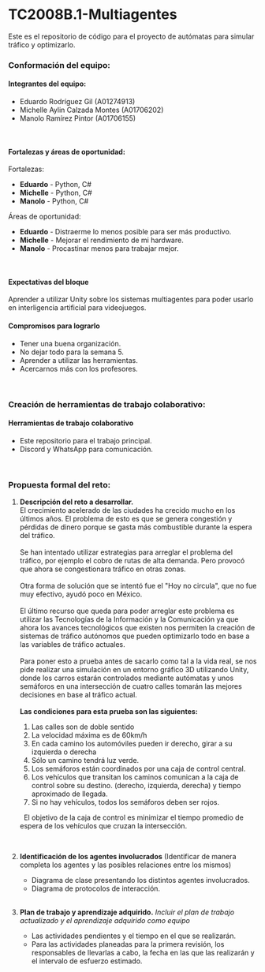 # TC2008B.1-Multiagentes
Este es el repositorio de código para el proyecto de autómatas para simular tráfico y optimizarlo.

### Conformación del equipo:

#### Integrantes del equipo:
* Eduardo Rodríguez Gil (A01274913)
* Michelle Aylin Calzada Montes (A01706202)
* Manolo Ramírez Pintor (A01706155)
<br>

#### Fortalezas y áreas de oportunidad:
Fortalezas:
* __Eduardo__ - Python, C#
* __Michelle__ - Python, C#
* __Manolo__ - Python, C#

Áreas de oportunidad:
* __Eduardo__ - Distraerme lo menos posible para ser más productivo.
* __Michelle__ - Mejorar el rendimiento de mi hardware.
* __Manolo__ - Procastinar menos para trabajar mejor.
<br>


#### Expectativas del bloque
Aprender a utilizar Unity sobre los sistemas multiagentes para poder usarlo en interligencia artificial para videojuegos. 
<br>

#### Compromisos para lograrlo
* Tener una buena organización.
* No dejar todo para la semana 5.
* Aprender a utilizar las herramientas.
* Acercarnos más con los profesores.
<br>

### Creación de herramientas de trabajo colaborativo:

#### Herramientas de trabajo colaborativo

* Este repositorio para el trabajo principal.
* Discord y WhatsApp para comunicación.
<br>

### Propuesta formal del reto:
1. __Descripción del reto a desarrollar.__<br>
    El crecimiento acelerado de las ciudades ha crecido mucho en los últimos años. El problema de esto es que se genera congestión y pérdidas de dinero porque se gasta más combustible durante la espera del tráfico.
    <br><br>
    Se han intentado utilizar estrategias para arreglar el problema del tráfico, por ejemplo el cobro de rutas de alta demanda. Pero provocó que ahora se congestionara tráfico en otras zonas.
    <br><br>
    Otra forma de solución que se intentó fue el "Hoy no circula", que no fue muy efectivo, ayudó poco en México.
    <br><br>
    El último recurso que queda para poder arreglar este problema es utilizar las Tecnologías de la Información y la Comunicación ya que ahora los avances tecnológicos que existen nos permiten la creación de sistemas de tráfico autónomos que pueden optimizarlo todo en base a las variables de tráfico actuales.
    <br><br>
    Para poner esto a prueba antes de sacarlo como tal a la vida real, se nos pide realizar una simulación en un entorno gráfico 3D utilizando Unity, donde los carros estarán controlados mediante autómatas y unos semáforos en una intersección de cuatro calles tomarán las mejores decisiones en base al tráfico actual.
    <br><br>
    __Las condiciones para esta prueba son las siguientes:__
    1. Las calles son de doble sentido
    2. La velocidad máxima es de 60km/h
    3. En cada camino los automóviles pueden ir derecho, girar a su izquierda o derecha
    4. Sólo un camino tendrá luz verde.
    5. Los semáforos están coordinados por una caja de control central.
    6. Los vehículos que transitan los caminos comunican a la caja de control sobre su destino. (derecho, izquierda, derecha) y tiempo aproximado de llegada.
    7. Si no hay vehículos, todos los semáforos deben ser rojos.
    
    &nbsp;
    El objetivo de la caja de control es minimizar el tiempo promedio de espera de los vehículos que cruzan la intersección.

    <br>

2. __Identificación de los agentes involucrados__
    (Identificar de manera completa los agentes y las posibles relaciones entre los mismos)
    * Diagrama de clase presentando los distintos agentes involucrados.
    * Diagrama de protocolos de interacción.
    <br>

3. __Plan de trabajo y aprendizaje adquirido.__
    _Incluir el plan de trabajo actualizado y el aprendizaje adquirido como equipo_
    * Las actividades pendientes y el tiempo en el que se realizarán.
    * Para las actividades planeadas para la primera revisión, los responsables de llevarlas a cabo, la fecha en las que las realizarán y el intervalo de esfuerzo estimado.